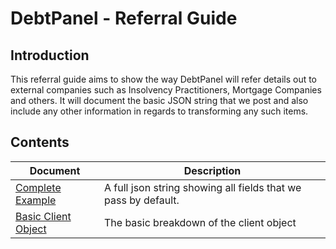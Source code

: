 # DebtPanel - Referral Guide

## Introduction

This referral guide aims to show the way DebtPanel will refer details out to
external companies such as Insolvency Practitioners, Mortgage Companies and others.
It will document the basic JSON string that we post and also include any other
information in regards to transforming any such items.

## Contents

Document | Description
-------- | -----------
[Complete Example](example.json) | A full json string showing all fields that we pass by default.
[Basic Client Object](objects/client.md) | The basic breakdown of the client object